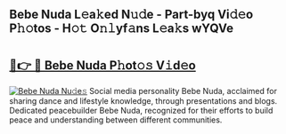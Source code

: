 ## Bebe Nuda L𝚎a𝚔ed N𝚞𝚍e - Part-byq Vi𝚍𝚎o P𝚑𝚘tos - H𝚘𝚝 O𝚗𝚕yf𝚊ns L𝚎a𝚔s wYQVe

# <h2><a href="http://kfdekh.oniu.top/?m=Bebe+Nuda">🔗👉 🔴 Bebe Nuda P𝚑ot𝚘𝚜 V𝚒d𝚎o</a></h2>

[![Bebe Nuda Nu𝚍e𝚜](https://i.imgur.com/0qMVB7G.gif)](http://kfdekh.oniu.top/?m=Bebe+Nuda)
Social media personality Bebe Nuda, acclaimed for sharing dance and lifestyle knowledge, through presentations and blogs. Dedicated peacebuilder Bebe Nuda, recognized for their efforts to build peace and understanding between different communities.  
